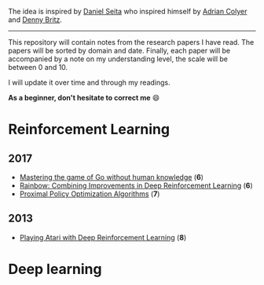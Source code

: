 The idea is inspired by [Daniel Seita](https://github.com/DanielTakeshi/Paper_Notes) who inspired himself by [Adrian Colyer](https://blog.acolyer.org/about/) and [Denny Britz](https://github.com/dennybritz/deeplearning-papernotes).

----

This repository will contain notes from the research papers I have read.
The papers will be sorted by domain and date.
Finally, each paper will be accompanied by a note on my understanding level, the scale will be between 0 and 10.

I will update it over time and through my readings.

**As a beginner, don't hesitate to correct me** :smile:

# Reinforcement Learning 

## 2017
- [Mastering the game of Go without human knowledge](https://github.com/AdilZouitine/paper_notes/blob/master/reinforcement_learning/Mastering-the-game-of-Go-without-human-knowledge.md) (**6**)
- [Rainbow: Combining Improvements in Deep Reinforcement Learning](https://github.com/AdilZouitine/paper_notes/blob/master/reinforcement_learning/Rainbow.md) (**6**)
- [Proximal Policy Optimization Algorithms](https://github.com/AdilZouitine/paper_notes/blob/master/reinforcement_learning/Proximal-Policy-Optimization-Algorithms.md) (**7**)

## 2013
- [Playing Atari with Deep Reinforcement Learning](https://github.com/AdilZouitine/paper_notes/blob/master/reinforcement_learning/Playing-Atari-with-Deep-Reinforcement-Learning.md) (**8**)

# Deep learning

